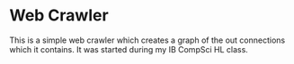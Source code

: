 # Web Crawler

This is a simple web crawler which creates a graph of the out connections which it contains. It was started during my IB CompSci HL class.
